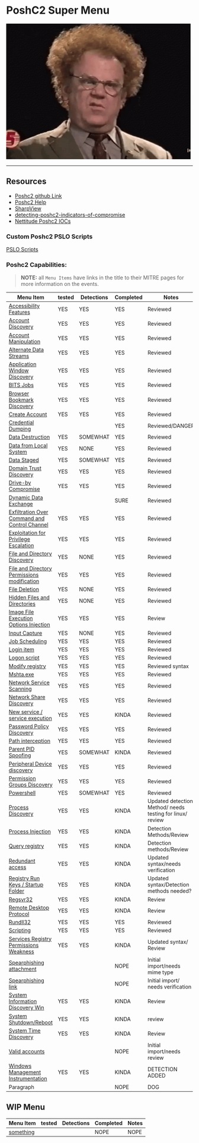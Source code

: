 # PoshC2 Super Menu 

![confusion](../Resources/gifs/confused-no.gif)

---
## **Resources**
- [Poshc2 github Link](https://github.com/nettitude/PoshC2)  
- [Poshc2 Help](poshC2_help_v8.md)
- [SharpView](https://github.com/tevora-threat/SharpView)
- [detecting-poshc2-indicators-of-compromise](https://labs.nettitude.com/blogdetecting-poshc2-indicators-of-compromise/)
- [Nettitude Poshc2 IOCs](https://github.com/nettitude/PoshC2_IOCs)

### Custom Poshc2 PSLO Scripts

[PSLO Scripts](Poshc2/pslo_scripts/README.md)

### Poshc2 Capabilities:
> **NOTE:** all `Menu Items` have links in the title to their MITRE pages for more information on the events.  

| Menu Item                                                                                                      | tested | Detections | Completed | Notes                                                     |
|----------------------------------------------------------------------------------------------------------------|--------|------------|-----------|-----------------------------------------------------------|
| [Accessibility Features](instructions/Accessibility_features.md)                                               | YES    | YES        | YES       | Reviewed                                                  |
| [Account Discovery](instructions/Account_Discovery.md)                                                         | YES    | YES        | YES       | Reviewed                                                  |
| [Account Manipulation](instructions/Account_manipulation.md)                                                   | YES    | YES        | YES       | Reviewed                                                  |
| [Alternate Data Streams](/Poshc2/instructions/Alternate_Data_Streams.md)                                       | YES    | YES        | YES       | Reviewed                                                  |
| [Application Window Discovery](instructions/Application_windows_discorvery.md)                                 | YES    | YES        | YES       | Reviewed                                                  |
| [BITS Jobs](instructions/BITS_Jobs.md)                                                                         | YES    | YES        | YES       | Reviewed                                                  |
| [Browser Bookmark Discovery](instructions/Browser_bookmark_discovery.md)                                       | YES    | YES        | YES       | Reviewed                                                  |
| [Create Account](instructions/Create_account.md)                                                               | YES    | YES        | YES       | Reviewed                                                  |
| [Credential Dumping](instructions/Credential_Dumping.md)                                                       |        |            | YES       | Reviewed/DANGER                                           |
| [Data Destruction](instructions/Data_destruction.md)                                                           | YES    | SOMEWHAT   | YES       | Reviewed                                                  |
| [Data from Local System](instructions/Data_from_local_system.md)                                               | YES    | NONE       | YES       | Reviewed                                                  |
| [Data Staged](instructions/Data_Staged.md)                                                                     | YES    | SOMEWHAT   | YES       | Reviewed                                                  |
| [Domain Trust Discovery](/Poshc2/instructions/Domain_Trust_Discovery.md)                                       | YES    | YES        | YES       | Reviewed                                                  |
| [Drive-by Compromise](/Poshc2/instructions/Drive-by_compromise.md)                                             | YES    | YES        | YES       | Reviewed                                                  |
| [Dynamic Data Exchange](instructions/Dynamic_Data_Exchange.md)                                                 |        |            | SURE      | Reviewed                                                  |
| [Exfiltration Over Command and Control Channel](instructions/Exfiltration_over_command_and_control_channel.md) | YES    | YES        | YES       | Reviewed                                                  |
| [Exploitation for Privilege Escalation](instructions/Exploitation_for_privilege_escalation.md)                 | YES    | YES        | YES       | Reviewed                                                  |
| [File and Directory Discovery](instructions/FIle_and_directory_discovery.md)                                   | YES    | NONE       | YES       | Reviewed                                                  |
| [File and Directory Permissions modification](instructions/File_And_Directory_Permissions_Modification.md)     | YES    | YES        | YES       | Reviewed                                                  |
| [File Deletion](instructions/File_deletion.md)                                                                 | YES    | NONE       | YES       | Reviewed                                                  |
| [Hidden Files and Directories](instructions/Hidden_files_and_directories.md)                                   | YES    | NONE       | YES       | Reviewed                                                  |
| [Image File Execution Options Injection](/Poshc2/instructions/Image_file_execution_options_injection.md)       | YES    | YES        | YES       | Review                                                    |
| [Input Capture](/Poshc2/instructions/Input_capture.md)                                                         | YES    | NONE       | YES       | Reviewed                                                  |
| [Job Scheduling](instructions/Job_Scheduling.md)                                                               | YES    | YES        | YES       | Reviewed                                                  |
| [Login item](instructions/Login_item.md)                                                                       | YES    | YES        | YES       | Reviewed                                                  |
| [Logon script](instructions/Logon_Scripts.md)                                                                  | YES    | YES        | YES       | Reviewed                                                  |
| [Modify registry](instructions/Modify_registry.md)                                                             | YES    | YES        | YES       | Reviewed syntax                                           |
| [Mshta.exe](instructions/MSHTA.MD)                                                                             | YES    | YES        | YES       | Reviewed                                                  |
| [Network Service Scanning](/Poshc2/instructions/Network_Service_scanning.md)                                   | YES    | YES        | YES       | Reviewed                                                  |
| [Network Share Discovery](instructions/Network_share_discovery.md)                                             | YES    | YES        | YES       | Reviewed                                                  |
| [New service / service execution](instructions/New_Service_Server_Execution.md)                                | YES    | YES        | KINDA     | Reviewed                                                  |
| [Password Policy Discovery](instructions/Password_policy_discovery.md)                                         | YES    | YES        | YES       | Reviewed                                                  |
| [Path interception](instructions/Path_Interception.md)                                                         | YES       | YES           | YES     | Reviewed                                 |
| [Parent PID Spoofing](instructions/Parent_PID_spoofing.md)                                                     | YES    | SOMEWHAT   | KINDA     | Reviewed                                                  |
| [Peripheral Device discovery](instructions/Peripheral_Device_Discovery.md)                                     | YES       | YES           | YES     | Reviewed                            |
| [Permission Groups Discovery](/Poshc2/instructions/Permission_groups_discovery.md)                             | YES       | YES           | YES     | Reviewed                                 |
| [Powershell](instructions/PowerShell.md)                                                                       | YES    | SOMEWHAT   | YES       | Reviewed                                                  |
| [Process Discovery](instructions/Process_Discovery.md)                                                         | YES    | YES        | KINDA     | Updated detection Method/ needs testing for linux/ review |
| [Process Injection](instructions/Process_injection.md)                                                         | YES    | YES        | KINDA     | Detection Methods/Review                                  |
| [Query registry](instructions/Query_Registry.md)                                                               | YES    | YES        | KINDA     | Detection methods/Review                                  |
| [Redundant access](instructions/Reduntant_access.md)                                                           | YES    | YES        | KINDA     | Updated syntax/needs verification                         |
| [Registry Run Keys / Startup Folder](instructions/Registry_run_keys_startup_folder.md)                         | YES    | YES        | KINDA     | Updated syntax/Detection methods needed?                  |
| [Regsvr32](/Poshc2/instructions/Regsvr32.md)                                                                   | YES    | YES        | KINDA     | Review                                                    |
| [Remote Desktop Protocol](instructions/Remote_desktop_protocol.md)                                             | YES    | YES        | KINDA     | Review                                                    |
| [Rundll32](instructions/Rundll32.md)                                                                           | YES    | YES        | YES       | Reviewed                                                  |
| [Scripting](instructions/Scripting.md)                                                                         | YES    | YES        | YES       | Reviewed                                                  |
| [Services Registry Permissions Weakness](instructions/Service_registry_permissions_weakness.md)                | YES    | YES        | KINDA     | Updated syntax/ Review                                    |
| [Spearphishing attachment](instructions/Spearfishing_attachment.md)                                            |        |            | NOPE      | Initial import/needs mime type                            |
| [Spearphishing link](instructions/Spearfishing_Link.md)                                                        |        |            | NOPE      | Initial import/ needs verification                        |
| [System Information Discovery Win](/Poshc2/instructions/System_Information%20_Discovery_Win.md)                | YES    | YES        | KINDA     | Review                                                    |
| [System Shutdown/Reboot](instructions/System_shutdown_reboot.md)                                               | YES    | YES        | KINDA     | review                                                    |
| [System Time Discovery](instructions/System_time_discovery.md)                                                 | YES    | YES        | KINDA     | Review                                                    |
| [Valid accounts](instructions/Valid_accounts.md)                                                               |        |            | NOPE      | Initial import/needs review                               |
| [Windows Management Instrumentation](instructions/Windows_Managment_Instrumentation.md)                        | YES    | YES        | KINDA     | DETECTION ADDED                                           |
| Paragraph                                                                                                      |        |            | NOPE      | DOG                                                       |


## WIP Menu 
| Menu Item     | tested | Detections | Completed | Notes |
|---------------|--------|------------|-----------|-------|
| [something]() |        |            | NOPE      | NOPE  |
